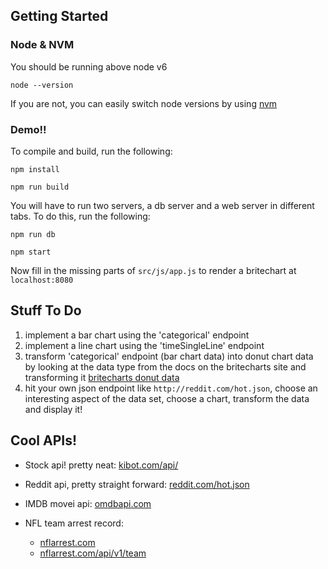 ## Getting Started

### Node & NVM
You should be running above node v6

`node --version`

If you are not, you can easily switch node versions by using [nvm](https://github.com/creationix/nvm#install-script)

### Demo!!
To compile and build, run the following:

`npm install`

`npm run build`


You will have to run two servers, a db server and a web server in different tabs. To do this, run the following:

`npm run db `

`npm start` 

Now fill in the missing parts of `src/js/app.js` to render a britechart at `localhost:8080`

## Stuff To Do
1. implement a bar chart using the 'categorical' endpoint
2. implement a line chart using the 'timeSingleLine' endpoint
3. transform 'categorical' endpoint (bar chart data) into donut chart data by looking at the data type from the docs on the britecharts site and transforming it [britecharts donut data](http://eventbrite.github.io/britecharts/global.html#DonutChartData__anchor)
4. hit your own json endpoint like `http://reddit.com/hot.json`, choose an interesting aspect of the data set, choose a chart, transform the data and display it!

## Cool APIs!
* Stock api! pretty neat:
[kibot.com/api/](http://www.kibot.com/api/historical_data_api_sdk.aspx)

* Reddit api, pretty straight forward:
[reddit.com/hot.json](http://www.reddit.com/hot.json)

* IMDB movei api:
[omdbapi.com](http://www.omdbapi.com)

* NFL team arrest record:
  * [nflarrest.com](http://nflarrest.com/api/)
  * [nflarrest.com/api/v1/team](http://nflarrest.com/api/v1/team)

